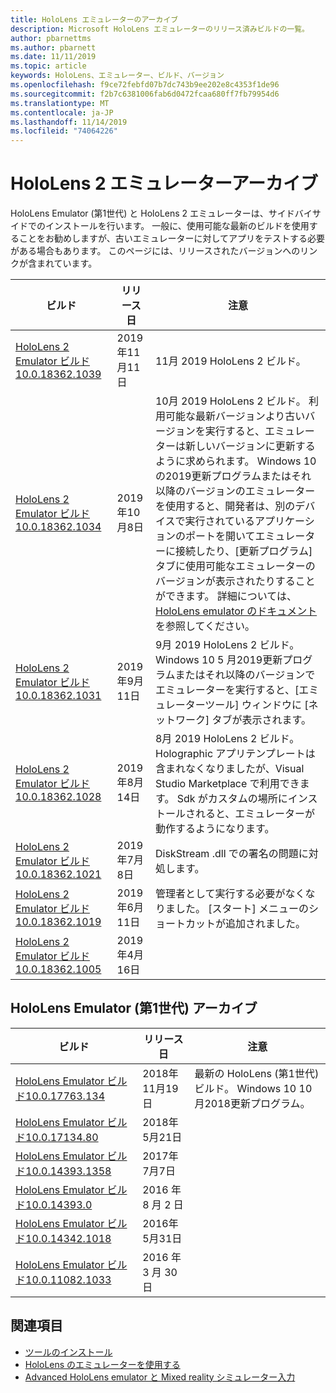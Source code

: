 ```yaml
---
title: HoloLens エミュレーターのアーカイブ
description: Microsoft HoloLens エミュレーターのリリース済みビルドの一覧。
author: pbarnettms
ms.author: pbarnett
ms.date: 11/11/2019
ms.topic: article
keywords: HoloLens、エミュレーター、ビルド、バージョン
ms.openlocfilehash: f9ce72febfd07b7dc743b9ee202e8c4353f1de96
ms.sourcegitcommit: f2b7c6381006fab6d0472fcaa680ff7fb79954d6
ms.translationtype: MT
ms.contentlocale: ja-JP
ms.lasthandoff: 11/14/2019
ms.locfileid: "74064226"
---
```

# <a name="hololens-2-emulator-archive"></a>HoloLens 2 エミュレーターアーカイブ

HoloLens Emulator (第1世代) と HoloLens 2 エミュレーターは、サイドバイサイドでのインストールを行います。 一般に、使用可能な最新のビルドを使用することをお勧めしますが、古いエミュレーターに対してアプリをテストする必要がある場合もあります。 このページには、リリースされたバージョンへのリンクが含まれています。

|  ビルド |  リリース日 |  注意 | 
|----------|----------|----------|
|  [HoloLens 2 Emulator ビルド10.0.18362.1039](https://go.microsoft.com/fwlink/?linkid=2110553) | 2019年11月11日 | 11月 2019 HoloLens 2 ビルド。 |
|  [HoloLens 2 Emulator ビルド10.0.18362.1034](https://go.microsoft.com/fwlink/?linkid=2106649) | 2019年10月8日 | 10月 2019 HoloLens 2 ビルド。  利用可能な最新バージョンより古いバージョンを実行すると、エミュレーターは新しいバージョンに更新するように求められます。  Windows 10 の2019更新プログラムまたはそれ以降のバージョンのエミュレーターを使用すると、開発者は、別のデバイスで実行されているアプリケーションのポートを開いてエミュレーターに接続したり、[更新プログラム] タブに使用可能なエミュレーターのバージョンが表示されたりすることができます。  詳細については、 [HoloLens emulator のドキュメント](using-the-hololens-emulator.md)を参照してください。 |
|  [HoloLens 2 Emulator ビルド10.0.18362.1031](https://go.microsoft.com/fwlink/?linkid=2103724) | 2019年9月11日 | 9月 2019 HoloLens 2 ビルド。  Windows 10 5 月2019更新プログラムまたはそれ以降のバージョンでエミュレーターを実行すると、[エミュレーターツール] ウィンドウに [ネットワーク] タブが表示されます。 |
|  [HoloLens 2 Emulator ビルド10.0.18362.1028](https://go.microsoft.com/fwlink/?linkid=2101019) | 2019年8月14日 | 8月 2019 HoloLens 2 ビルド。  Holographic アプリテンプレートは含まれなくなりましたが、Visual Studio Marketplace で利用できます。  Sdk がカスタムの場所にインストールされると、エミュレーターが動作するようになります。 |
|  [HoloLens 2 Emulator ビルド10.0.18362.1021](https://go.microsoft.com/fwlink/?linkid=2098508) | 2019年7月8日 | DiskStream .dll での署名の問題に対処します。 |
|  [HoloLens 2 Emulator ビルド10.0.18362.1019](https://go.microsoft.com/fwlink/?linkid=2095316) | 2019年6月11日 | 管理者として実行する必要がなくなりました。  [スタート] メニューのショートカットが追加されました。 |
|  [HoloLens 2 Emulator ビルド10.0.18362.1005](https://go.microsoft.com/fwlink/?linkid=2087187) | 2019年4月16日 |  |

## <a name="hololens-emulator-1st-gen-archive"></a>HoloLens Emulator (第1世代) アーカイブ

|  ビルド |  リリース日 |  注意 | 
|----------|----------|----------|
|  [HoloLens Emulator ビルド10.0.17763.134](https://go.microsoft.com/fwlink/?linkid=2065980) | 2018年11月19日 | 最新の HoloLens (第1世代) ビルド。 Windows 10 10 月2018更新プログラム。 |
|  [HoloLens Emulator ビルド10.0.17134.80](https://go.microsoft.com/fwlink/?linkid=874531) | 2018年5月21日 | 
|  [HoloLens Emulator ビルド10.0.14393.1358](https://go.microsoft.com/fwlink/?linkid=852626) |  2017年7月7日 |
|  [HoloLens Emulator ビルド10.0.14393.0](https://go.microsoft.com/fwlink/?LinkID=823018) |  2016 年 8 月 2 日 |
|  [HoloLens Emulator ビルド10.0.14342.1018](https://go.microsoft.com/fwlink/?LinkID=823018) |  2016年5月31日 |
|  [HoloLens Emulator ビルド10.0.11082.1033](https://go.microsoft.com/fwlink/?LinkID=724053) |  2016 年 3 月 30 日 |

## <a name="see-also"></a>関連項目
* [ツールのインストール](install-the-tools.md)
* [HoloLens のエミュレーターを使用する](using-the-hololens-emulator.md)
* [Advanced HoloLens emulator と Mixed reality シミュレーター入力](advanced-hololens-emulator-and-mixed-reality-simulator-input.md)
